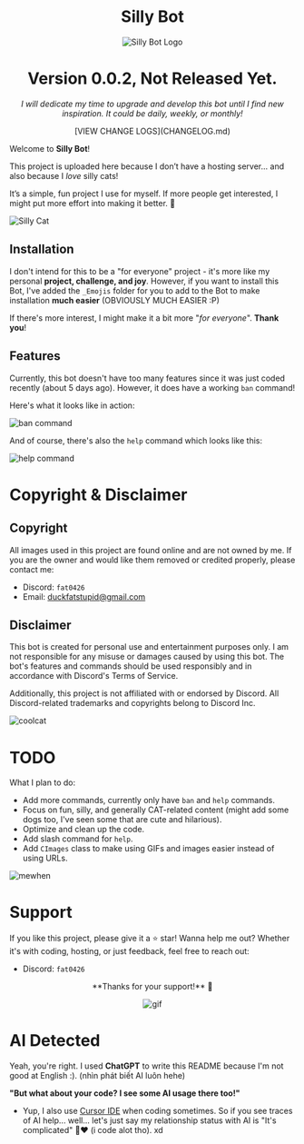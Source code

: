 <div align="center">
    <h1>Silly Bot</h1>
    <img src="https://cdn.discordapp.com/attachments/1124562179635556362/1363873335259304086/7641CCE7-99EB-40EB-A3E7-80A48F0C50ED.png?ex=68079d86&is=68064c06&hm=78160e4164d06a979e9fbe7b7baa31a37a5d718395602151d319f83a818ec201&" alt="Silly Bot Logo">
<h1>Version 0.0.2, Not Released Yet.</h1>
<p><i>I will dedicate my time to upgrade and develop this bot until I find new inspiration. It could be daily, weekly, or monthly!</i></p>
[VIEW CHANGE LOGS](CHANGELOG.md)
</div>


Welcome to **Silly Bot**!

This project is uploaded here because I don’t have a hosting server... and also because I *love* silly cats! 

It’s a simple, fun project I use for myself. If more people get interested, I might put more effort into making it better. 🐾

![Silly Cat](https://i.pinimg.com/736x/ac/92/78/ac9278a599b1ba47fa978c3cfa519e10.jpg)

## Installation

I don't intend for this to be a "for everyone" project - it's more like my personal **project, challenge, and joy**. However, if you want to install this Bot, I've added the `_Emojis` folder for you to add to the Bot to make installation **much easier** (OBVIOUSLY MUCH EASIER :P)

If there's more interest, I might make it a bit more "*for everyone*". **Thank you**!

## Features

Currently, this bot doesn't have too many features since it was just coded recently (about 5 days ago). However, it does have a working `ban` command!

Here's what it looks like in action:

![ban command](https://cdn.discordapp.com/attachments/1124562179635556362/1363840323393949868/B26A2E86-CCA1-4404-BACE-0063EF22C55E.png?ex=68077ec8&is=68062d48&hm=e739bce753b92547d3c7a13ad8b5ebfa76eed9c5e103125da8b22f5438e95a8e&)

And of course, there's also the `help` command which looks like this:

![help command](https://cdn.discordapp.com/attachments/1124562179635556362/1363877689336791120/3C060A18-9628-4EF4-934A-0EFB688E8A06.png?ex=6807a194&is=68065014&hm=878d562a62aaaf52103d2f1a8058540fc22c7b7090f27c6e635d0c3887fea101&)


# Copyright & Disclaimer

## Copyright
All images used in this project are found online and are not owned by me.
If you are the owner and would like them removed or credited properly, please contact me:
- Discord: `fat0426`
- Email: [duckfatstupid@gmail.com](mailto:duckfatstupid@gmail.com)

## Disclaimer
This bot is created for personal use and entertainment purposes only. I am not responsible for any misuse or damages caused by using this bot. The bot's features and commands should be used responsibly and in accordance with Discord's Terms of Service.

Additionally, this project is not affiliated with or endorsed by Discord. All Discord-related trademarks and copyrights belong to Discord Inc.

![coolcat](https://c.tenor.com/KO80NCIjQAUAAAAd/tenor.gif)

# TODO
What I plan to do:
- Add more commands, currently only have `ban` and `help` commands.
- Focus on fun, silly, and generally CAT-related content (might add some dogs too, I've seen some that are cute and hilarious).
- Optimize and clean up the code.
- Add slash command for `help`.
- Add `CImages` class to make using GIFs and images easier instead of using URLs.

![mewhen](https://cdn.discordapp.com/attachments/1258599258345443441/1264950931032637520/uDpr09A.gif?ex=6806fd9b&is=6805ac1b&hm=101d1fe2f5d3d21ff5aafaabc176c5abe0d71a2fdec9de6fd12ef616d77fc02a&)

# Support
If you like this project, please give it a ⭐ star!
Wanna help me out? Whether it's with coding, hosting, or just feedback, feel free to reach out:
- Discord: `fat0426`

<div align="center">
**Thanks for your support!** 💖

![gif](https://cdn.discordapp.com/attachments/1124562179635556362/1362386665569779803/Silly_6.gif?ex=6804d7f4&is=68038674&hm=4f0b37c50427a85b613fd09de7ff47e3fe6b204eb971ac03ae464e65f21775cf&)
</div>

# AI Detected
Yeah, you're right. I used **ChatGPT** to write this README because I'm not good at English :). (nhìn phát biết AI luôn hehe)

**"But what about your code? I see some AI usage there too!"**

- Yup, I also use [Cursor IDE](https://www.cursor.com/) when coding sometimes. So if you see traces of AI help... well... let's just say my relationship status with AI is "It's complicated" 🤖❤️ (i code alot tho). xd